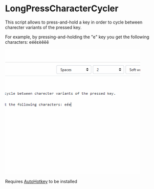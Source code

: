 # LongPressCharacterCycler

This script allows to press-and-hold a key in order to cycle between charecter variants of the pressed key.

For example, by pressing-and-holding the "e" key you get the following characters: eéëεèêēē 

![](demo.gif)


Requires [AutoHotkey](https://www.autohotkey.com/) to be installed
